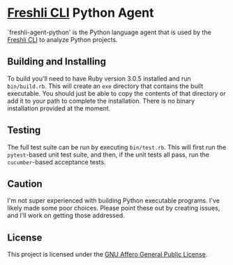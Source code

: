 # [Freshli CLI](https://github.com/corgibytes/freshli-cli) Python Agent

`freshli-agent-python' is the Python language agent that is used by the [Freshli CLI](https://github.com/corgibytes/freshli-cli) to analyze Python projects.

## Building and Installing

To build you'll need to have Ruby version 3.0.5 installed and run `bin/build.rb`. This will create an `exe` directory that contains the built executable. You should just be able to copy the contents of that directory or add it to your path to complete the installation. There is no binary installation provided at the moment.

## Testing

The full test suite can be run by executing `bin/test.rb`. This will first run the `pytest`-based unit test suite, and then, if the unit tests all pass, run the `cucumber`-based acceptance tests.

## Caution

I'm not super experienced with building Python executable programs. I've likely made some poor choices. Please point these out by creating issues, and I'll work on getting those addressed.

## License

This project is licensed under the [GNU Affero General Public License](./LICENSE).
